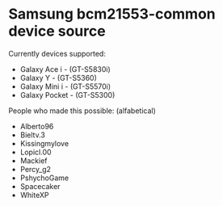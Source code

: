 Samsung bcm21553-common device source
=====================================

Currently devices supported:

  * Galaxy Ace i - (GT-S5830i)
  * Galaxy Y - (GT-S5360)
  * Galaxy Mini i - (GT-S5570i)
  * Galaxy Pocket - (GT-S5300)

People who made this possible: (alfabetical)

  * Alberto96
  * Bieltv.3
  * Kissingmylove
  * Lopicl.00
  * Mackief
  * Percy_g2
  * PshychoGame
  * Spacecaker
  * WhiteXP
